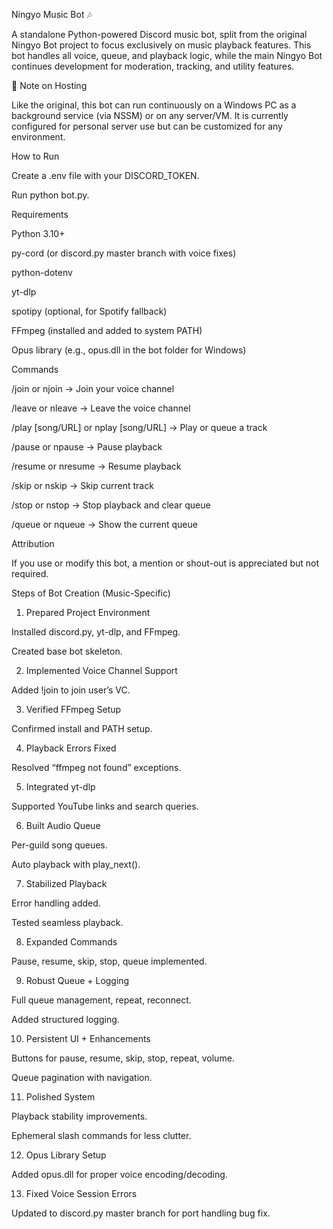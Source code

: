 Ningyo Music Bot 🎶

A standalone Python-powered Discord music bot, split from the original Ningyo Bot project to focus exclusively on music playback features.
This bot handles all voice, queue, and playback logic, while the main Ningyo Bot continues development for moderation, tracking, and utility features.

📌 Note on Hosting

Like the original, this bot can run continuously on a Windows PC as a background service (via NSSM) or on any server/VM.
It is currently configured for personal server use but can be customized for any environment.

How to Run

Create a .env file with your DISCORD_TOKEN.

Run python bot.py.

Requirements

Python 3.10+

py-cord (or discord.py master branch with voice fixes)

python-dotenv

yt-dlp

spotipy (optional, for Spotify fallback)

FFmpeg (installed and added to system PATH)

Opus library (e.g., opus.dll in the bot folder for Windows)

Commands

/join or njoin → Join your voice channel

/leave or nleave → Leave the voice channel

/play [song/URL] or nplay [song/URL] → Play or queue a track

/pause or npause → Pause playback

/resume or nresume → Resume playback

/skip or nskip → Skip current track

/stop or nstop → Stop playback and clear queue

/queue or nqueue → Show the current queue

Attribution

If you use or modify this bot, a mention or shout-out is appreciated but not required.

Steps of Bot Creation (Music-Specific)
1. Prepared Project Environment

Installed discord.py, yt-dlp, and FFmpeg.

Created base bot skeleton.

2. Implemented Voice Channel Support

Added !join to join user’s VC.

3. Verified FFmpeg Setup

Confirmed install and PATH setup.

4. Playback Errors Fixed

Resolved “ffmpeg not found” exceptions.

5. Integrated yt-dlp

Supported YouTube links and search queries.

6. Built Audio Queue

Per-guild song queues.

Auto playback with play_next().

7. Stabilized Playback

Error handling added.

Tested seamless playback.

8. Expanded Commands

Pause, resume, skip, stop, queue implemented.

9. Robust Queue + Logging

Full queue management, repeat, reconnect.

Added structured logging.

10. Persistent UI + Enhancements

Buttons for pause, resume, skip, stop, repeat, volume.

Queue pagination with navigation.

11. Polished System

Playback stability improvements.

Ephemeral slash commands for less clutter.

12. Opus Library Setup

Added opus.dll for proper voice encoding/decoding.

13. Fixed Voice Session Errors

Updated to discord.py master branch for port handling bug fix.